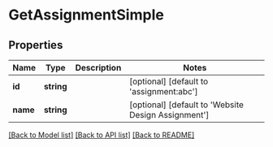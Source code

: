 # GetAssignmentSimple

## Properties
Name | Type | Description | Notes
------------ | ------------- | ------------- | -------------
**id** | **string** |  | [optional] [default to 'assignment:abc']
**name** | **string** |  | [optional] [default to 'Website Design Assignment']

[[Back to Model list]](../README.md#documentation-for-models) [[Back to API list]](../README.md#documentation-for-api-endpoints) [[Back to README]](../README.md)


